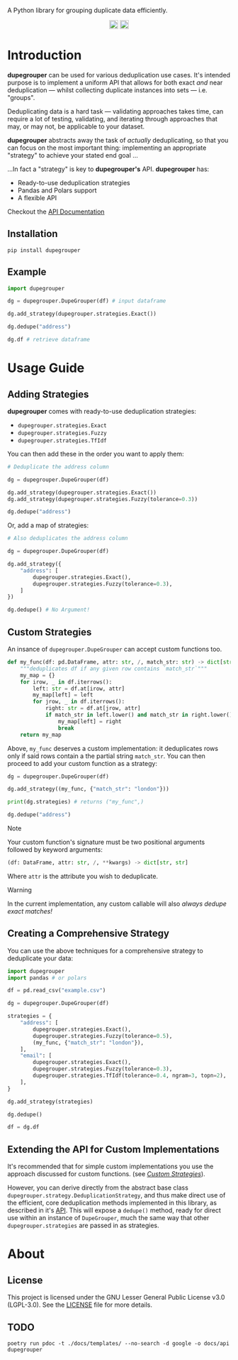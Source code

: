 A Python library for grouping duplicate data efficiently.

<p align="center">
<a href="https://pypi.python.org/pypi/dupegrouper"><img height="20" alt="PyPI Version" src="https://shields.mitmproxy.org/pypi/v/pdoc.svg"></a>
<img height="20" alt="Supported Python Versions" src="https://shields.mitmproxy.org/pypi/pyversions/pdoc.svg">
</p>


# Introduction

**dupegrouper** can be used for various deduplication use cases. It's intended purpose is to implement a uniform API that allows for both exact *and* near deduplication — whilst collecting duplicate instances into sets — i.e. "groups".

Deduplicating data is a hard task — validating approaches takes time, can require a lot of testing, validating, and iterating through approaches that may, or may not, be applicable to your dataset.

**dupegrouper** abstracts away the task of *actually* deduplicating, so that you can focus on the most important thing: implementing an appropriate "strategy" to achieve your stated end goal ...

...In fact a "strategy" is key to **dupegrouper's** API. **dupegrouper** has:

- Ready-to-use deduplication strategies
- Pandas and Polars support
- A flexible API

Checkout the [API Documentation](https://victorautonell-oiry.me/dupegrouper/dupegrouper.html)


## Installation


```shell
pip install dupegrouper
```

## Example

```python
import dupegrouper

dg = dupegrouper.DupeGrouper(df) # input dataframe

dg.add_strategy(dupegrouper.strategies.Exact())

dg.dedupe("address")

dg.df # retrieve dataframe
```

# Usage Guide

## Adding Strategies

**dupegrouper** comes with ready-to-use deduplication strategies:
- `dupegrouper.strategies.Exact`
- `dupegrouper.strategies.Fuzzy`
- `dupegrouper.strategies.TfIdf`

You can then add these in the order you want to apply them:

```python
# Deduplicate the address column

dg = dupegrouper.DupeGrouper(df)

dg.add_strategy(dupegrouper.strategies.Exact())
dg.add_strategy(dupegrouper.strategies.Fuzzy(tolerance=0.3))

dg.dedupe("address")
```

Or, add a map of strategies:

```python
# Also deduplicates the address column

dg = dupegrouper.DupeGrouper(df)

dg.add_strategy({
    "address": [
        dupegrouper.strategies.Exact(),
        dupegrouper.strategies.Fuzzy(tolerance=0.3),
    ]
})

dg.dedupe() # No Argument!
```

## Custom Strategies

An insance of `dupegrouper.DupeGrouper` can accept custom functions too.

```python
def my_func(df: pd.DataFrame, attr: str, /, match_str: str) -> dict[str, str]:
    """deduplicates df if any given row contains `match_str`"""
    my_map = {}
    for irow, _ in df.iterrows():
        left: str = df.at[irow, attr]
        my_map[left] = left
        for jrow, _ in df.iterrows():
            right: str = df.at[jrow, attr]
            if match_str in left.lower() and match_str in right.lower():
                my_map[left] = right
                break
    return my_map
```

Above, `my_func` deserves a custom implementation: it deduplicates rows only if said rows contain a the partial string `match_str`. You can then proceed to add your custom function as a strategy:

```python
dg = dupegrouper.DupeGrouper(df)

dg.add_strategy((my_func, {"match_str": "london"}))

print(dg.strategies) # returns ("my_func",)

dg.dedupe("address")
```

> [!NOTE]
> Your custom function's signature must be two positional arguments followed by keyword arguments:
> 
> ```python
> (df: DataFrame, attr: str, /, **kwargs) -> dict[str, str]
> ```
>
> Where `attr` is the attribute you wish to deduplicate.

> [!WARNING]
> In the current implementation, any custom callable will also *always dedupe exact matches!*

## Creating a Comprehensive Strategy

You can use the above techniques for a comprehensive strategy to deduplicate your data:

```python
import dupegrouper
import pandas # or polars

df = pd.read_csv("example.csv")

dg = dupegrouper.DupeGrouper(df)

strategies = {
    "address": [
        dupegrouper.strategies.Exact(),
        dupegrouper.strategies.Fuzzy(tolerance=0.5),
        (my_func, {"match_str": "london"}),
    ],
    "email": [
        dupegrouper.strategies.Exact(),
        dupegrouper.strategies.Fuzzy(tolerance=0.3),
        dupegrouper.strategies.TfIdf(tolerance=0.4, ngram=3, topn=2),
    ],
}

dg.add_strategy(strategies)

dg.dedupe()

df = dg.df
```

## Extending the API for Custom Implementations
It's recommended that for simple custom implementations you use the approach discussed for custom functions. (see [*Custom Strategies*](#custom-strategies)).

However, you can derive directly from the abstract base class `dupegrouper.strategy.DeduplicationStrategy`, and thus make direct use of the efficient, core deduplication methods implemented in this library, as described in it's [API](./dupegrouper/strategy.html#DeduplicationStrategy). This will expose a `dedupe()` method, ready for direct use within an instance of `DupeGrouper`, much the same way that other `dupegrouper.strategies` are passed in as strategies.

# About

## License
This project is licensed under the GNU Lesser General Public License v3.0 (LGPL-3.0). See the [LICENSE](LICENSE) file for more details.

## TODO

```shell
poetry run pdoc -t ./docs/templates/ --no-search -d google -o docs/api dupegrouper
```
